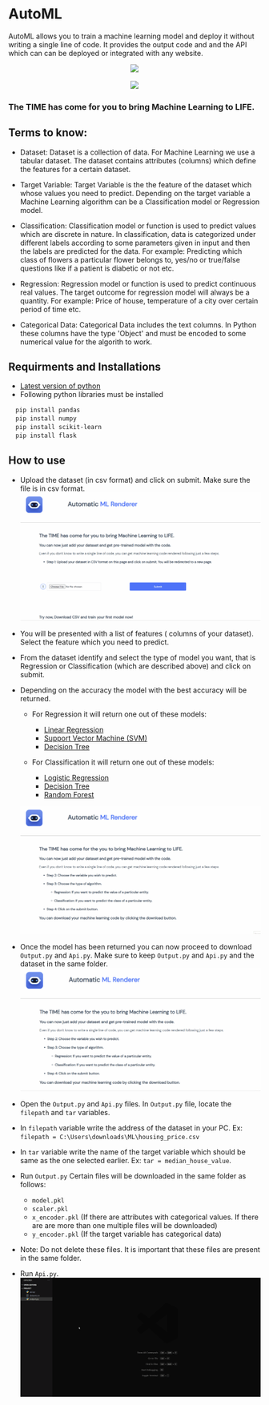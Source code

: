 
# AutoML

AutoML allows you to train a machine learning model and deploy it without writing a single line of code. It provides the output code and and the API which can can be deployed or integrated with any website.
<p align="center"><img src="https://automatic-ml-rendering.herokuapp.com/static/icon.png"></p>
<p align="center">
<img src="https://img.shields.io/badge/Version-v1.0.0.0-brightgreen.svg?style=plastic">
<h3>The TIME has come for you to bring Machine Learning to LIFE.</h3>

## Terms to know:

- Dataset: Dataset is a collection of data. For Machine Learning we use a tabular dataset. The dataset contains attributes (columns) which define the features for a certain dataset.

- Target Variable: Target Variable is the the feature of the dataset which whose values you need to predict. Depending on the target variable a Machine Learning algorithm can be a Classification model or Regression model.

- Classification: Classification model or function is used to predict values which are discrete in nature.  In classification, data is categorized under different labels according to some parameters given in input and then the labels are predicted for the data. For example: Predicting which class of flowers a particular flower belongs to, yes/no or true/false questions like if a patient is diabetic or not etc.

- Regression: Regression model or function is used to predict continuous real values. The target outcome for regression model will always be a quantity. For example: Price of house, temperature of a city over certain period of time etc.

- Categorical Data: Categorical Data includes the text columns. In Python these columns have the type 'Object' and must be encoded to some numerical value for the algorith to work.
## Requirments and Installations

- [Latest version of python](https://www.python.org/downloads/) 
- Following python libraries must be installed

```bash
  pip install pandas
  pip install numpy 
  pip install scikit-learn
  pip install flask
```
    
## How to use

- Upload the dataset (in csv format) and click on submit. Make sure the file is in csv format.
  ![Alt Text](static/submit_gif.gif)
- You will be presented with a list of features ( columns of your dataset). Select the feature which you need to predict.

- From the dataset identify and select the type of model you want, that is Regression or Classification (which are described above) and click on submit.

- Depending on the accuracy the model with the best accuracy will be returned.

  - For Regression it will return one out of these models:

    - [Linear Regression](https://www.geeksforgeeks.org/linear-regression-python-implementation/)
    - [Support Vector Machine (SVM)](https://scikit-learn.org/stable/modules/generated/sklearn.svm.SVR.html)
    - [Decision Tree](https://scikit-learn.org/stable/modules/generated/sklearn.tree.DecisionTreeRegressor.html)

  - For Classification it will return one out of these models:
  
    - [Logistic Regression](https://scikit-learn.org/stable/modules/generated/sklearn.linear_model.LogisticRegression.html)
    - [Decision Tree](https://scikit-learn.org/stable/modules/generated/sklearn.tree.DecisionTreeClassifier.html)
    - [Random Forest](https://scikit-learn.org/stable/modules/generated/sklearn.ensemble.RandomForestClassifier.html)

  ![Alt Text](static/model_gif.gif)

- Once the model has been returned you can now proceed to download `Output.py` and `Api.py`. Make sure to keep `Output.py` and `Api.py` and the dataset in the same folder.
  ![Alt Text](static/download_gif.gif)

- Open the `Output.py` and `Api.py` files. In `Output.py` file, locate the `filepath`  and `tar` variables.

- In `filepath` variable write the address of the dataset in your PC. Ex: `filepath = C:\Users\downloads\ML\housing_price.csv`

- In `tar` variable write the name of the target variable which should be same as the one selected earlier. Ex: `tar = median_house_value`.

- Run `Output.py` Certain files will be downloaded in the same folder as follows: 

  - `model.pkl`
  - `scaler.pkl`
  - `x_encoder.pkl` (If there are attributes with categorical values. If there are are more than one multiple files will be downloaded)
  - `y_encoder.pkl` (If the target variable has categorical data)

- Note: Do not delete these files. It is important that these files are present in the same folder.

- Run `Api.py`.
  ![Alt Text](static/working_gif.gif)
  